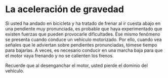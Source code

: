 # La aceleración de gravedad

Si usted ha andado en bicicleta y ha tratado de frenar al ir cuesta abajo en una pendiente muy pronunciada, es probable que haya experimentado que existen fuerzas que pueden provocarle dificultades. Ese mismo fenómeno se presenta cuando conduce un vehículo motorizado. Por ello, cuando vea señales que le adviertan sobre pendientes pronunciadas, tómese tiempo para bajarlas. A veces, es necesario conducir en una marcha baja para que el motor vaya frenando y no se calienten los frenos.

Recuerde que al desenganchar el motor, usted pierde el dominio del vehículo.

